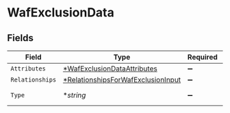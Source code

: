 # WafExclusionData


## Fields

| Field                                                                                          | Type                                                                                           | Required                                                                                       | Description                                                                                    |
| ---------------------------------------------------------------------------------------------- | ---------------------------------------------------------------------------------------------- | ---------------------------------------------------------------------------------------------- | ---------------------------------------------------------------------------------------------- |
| `Attributes`                                                                                   | [*WafExclusionDataAttributes](../../models/shared/wafexclusiondataattributes.md)               | :heavy_minus_sign:                                                                             | N/A                                                                                            |
| `Relationships`                                                                                | [*RelationshipsForWafExclusionInput](../../models/shared/relationshipsforwafexclusioninput.md) | :heavy_minus_sign:                                                                             | N/A                                                                                            |
| `Type`                                                                                         | **string*                                                                                      | :heavy_minus_sign:                                                                             | Resource type.                                                                                 |